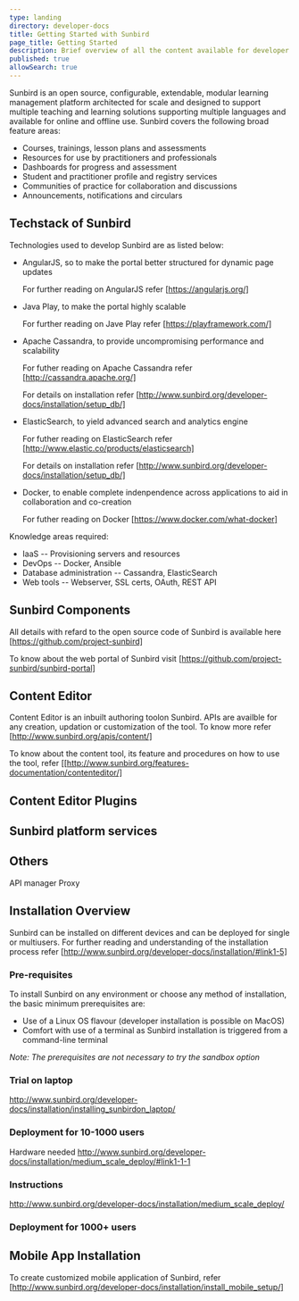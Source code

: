 ```yaml
---
type: landing
directory: developer-docs
title: Getting Started with Sunbird
page_title: Getting Started
description: Brief overview of all the content available for developer documentation
published: true
allowSearch: true
---
```


Sunbird is an open source, configurable, extendable, modular learning management platform architected for scale and designed to support multiple teaching and learning solutions supporting multiple languages and available for online and offline use.
Sunbird covers the following broad feature areas:

- Courses, trainings, lesson plans and assessments
- Resources for use by practitioners and professionals
- Dashboards for progress and assessment
- Student and practitioner profile and registry services
- Communities of practice for collaboration and discussions
- Announcements, notifications and circulars

## Techstack of Sunbird

Technologies used to develop Sunbird are as listed below:

- AngularJS, so to make the portal better structured for dynamic page updates

  For further reading on AngularJS refer [https://angularjs.org/]
  
- Java Play, to make the portal highly scalable

  For further reading on Jave Play refer [https://playframework.com/]
  
- Apache Cassandra, to provide uncompromising performance and scalability

  For futher reading on Apache Cassandra refer [http://cassandra.apache.org/]
  
  For details on installation refer [http://www.sunbird.org/developer-docs/installation/setup_db/]
  
- ElasticSearch, to yield advanced search and analytics engine

  For futher reading on ElasticSearch refer [http://www.elastic.co/products/elasticsearch]
  
  For details on installation refer [http://www.sunbird.org/developer-docs/installation/setup_db/]
  
- Docker, to enable complete indenpendence across applications to aid in collaboration and co-creation

  For futher reading on Docker [https://www.docker.com/what-docker] 

Knowledge areas required:
- IaaS -- Provisioning servers and resources
- DevOps -- Docker, Ansible
- Database administration -- Cassandra, ElasticSearch
- Web tools -- Webserver, SSL certs, OAuth, REST API

## Sunbird Components

All details with refard to the open source code of Sunbird is available here [https://github.com/project-sunbird] 

To know about the web portal of Sunbird visit [https://github.com/project-sunbird/sunbird-portal]

## Content Editor

Content Editor is an inbuilt authoring toolon Sunbird. APIs are availble for any creation, updation or customization of the tool. To know more refer [http://www.sunbird.org/apis/content/] 

To know about the content tool, its feature and procedures on how to use the tool, refer [[http://www.sunbird.org/features-documentation/contenteditor/]

## Content Editor Plugins 

## Sunbird platform services 

## Others
API manager 
Proxy
          
## Installation Overview

Sunbird can be installed on different devices and can be deployed for single or multiusers. For further reading and understanding of the installation process refer [http://www.sunbird.org/developer-docs/installation/#link1-5]

### Pre-requisites
To install Sunbird on any environment or choose any method of installation, the basic minimum prerequisites are:

- Use of a Linux OS flavour (developer installation is possible on MacOS)
- Comfort with use of a terminal as Sunbird installation is triggered from a command-line terminal

*Note: The prerequisites are not necessary to try the sandbox option*

### Trial on laptop
http://www.sunbird.org/developer-docs/installation/installing_sunbirdon_laptop/

### Deployment for 10-1000 users
Hardware needed
http://www.sunbird.org/developer-docs/installation/medium_scale_deploy/#link1-1-1 

### Instructions
http://www.sunbird.org/developer-docs/installation/medium_scale_deploy/
### Deployment for 1000+ users

## Mobile App Installation
To create customized mobile application of Sunbird, refer [http://www.sunbird.org/developer-docs/installation/install_mobile_setup/]




